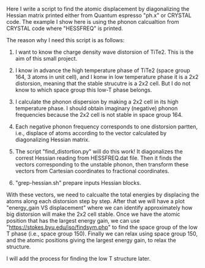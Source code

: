 Here I write a script to find the atomic displacement by diagonalizing the Hessian matrix 
printed either from Quantum espresso "ph.x" or CRYSTAL code. The example I show here is using
the phonon calcualtion from CRYSTAL code where "HESSFREQ" is printed. 


The reason why I need this script is as follows:
1. I want to know the charge density wave distorsion of TiTe2. This is the aim of this small project.

2. I know in advance the high temperature phase of TiTe2 (space group 164, 3 atoms in unit cell), 
and I konw in low temperature phase it is a 2x2 distorsion, meaning that the stable strucutre is a 2x2 cell. But I do not know to which space group this low-T phase belongs.

3. I calculate the phonon dispersion by making a 2x2 cell in its high temperature phase. I should obtain imaginary (negative) phonon frequencies because the 2x2 cell is not stable in space group 164.

4. Each negative phonon frequency corresponds to one distorsion partten, i.e., displace of atoms according to the vector calculated by diagonalizing Hessian matrix.


5. The script "find_distortion.py" will do this work! It diagonalizes the correst Hessian reading from HESSFREQ.dat file. Then it finds the vectors corresponding to the unstable phonon, then transform these vectors from Cartesian coordinates to fractional coordinates.

6. "grep-hessian.sh" prepare inputs Hessian blocks.


With these vectors, we need to calcualte the total energies by displacing the atoms along 
each distorsion step by step. After that we will have a plot "energy_gain VS displacement" 
where we can identify approximately how big distorsion will make the 2x2 cell stable. 
Once we have the atomic position that has the largest energy gain, we can use "https://stokes.byu.edu/iso/findsym.php" to find the space group of the low T phase (i.e., space group 150). Finally we can relax using space group 150, and the atomic positions giving the largest energy gain,
 to relax the structure. 

I will add the process for finding the low T structure later.




